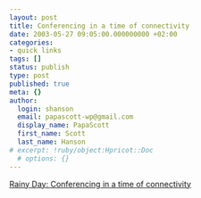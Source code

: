 ```yaml
---
layout: post
title: Conferencing in a time of connectivity
date: 2003-05-27 09:05:00.000000000 +02:00
categories:
- quick links
tags: []
status: publish
type: post
published: true
meta: {}
author:
  login: shanson
  email: papascott-wp@gmail.com
  display_name: PapaScott
  first_name: Scott
  last_name: Hanson
# excerpt: !ruby/object:Hpricot::Doc
  # options: {}
---
```

<p><a title="Could you please repeat that? I was busy blogging..." href="http://www.eamonn.com/archives/000462.html#000462">Rainy Day: Conferencing in a time of connectivity</a></p>
